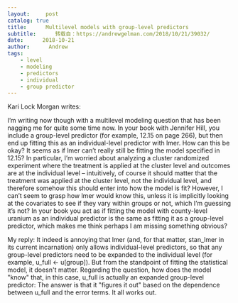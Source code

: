 ```yaml
---
layout:     post
catalog: true
title:      Multilevel models with group-level predictors
subtitle:      转载自：https://andrewgelman.com/2018/10/21/39032/
date:      2018-10-21
author:      Andrew
tags:
    - level
    - modeling
    - predictors
    - individual
    - group predictor
---
```





Kari Lock Morgan writes:

> 
I’m writing now though with a multilevel modeling question that has been nagging me for quite some time now. In your book with Jennifer Hill, you include a group-level predictor (for example, 12.15 on page 266), but then end up fitting this as an individual-level predictor with lmer. How can this be okay? It seems as if lmer can’t really still be fitting the model specified in 12.15? In particular, I’m worried about analyzing a cluster randomized experiment where the treatment is applied at the cluster level and outcomes are at the individual level – intuitively, of course it should matter that the treatment was applied at the cluster level, not the individual level, and therefore somehow this should enter into how the model is fit? However, I can’t seem to grasp how lmer would know this, unless it is implicitly looking at the covariates to see if they vary within groups or not, which I’m guessing it’s not? In your book you act as if fitting the model with county-level uranium as an individual predictor is the same as fitting it as a group-level predictor, which makes me think perhaps I am missing something obvious?


My reply: It indeed is annoying that lmer (and, for that matter, stan_lmer in its current incarnation) only allows individual-level predictors, so that any group-level predictors need to be expanded to the individual level (for example, u_full <- u[group]). But from the standpoint of fitting the statistical model, it doesn't matter. Regarding the question, how does the model "know" that, in this case, u_full is actually an expanded group-level predictor: The answer is that it "figures it out" based on the dependence between u_full and the error terms. It all works out.





